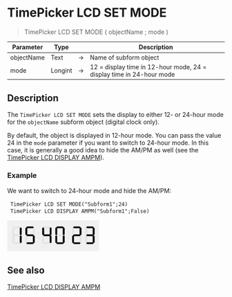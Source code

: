 # TimePicker LCD SET MODE

> TimePicker LCD SET MODE ( objectName ; mode )

| Parameter | Type |     | Description |
| --- | --- | --- | --- |
| objectName | Text | → | Name of subform object |
| mode | Longint | → | 12 = display time in 12-hour mode, 24 = display time in 24-hour mode |

## Description

The `TimePicker LCD SET MODE` sets the display to either 12- or 24-hour mode for the `objectName` subform object (digital clock only).

By default, the object is displayed in 12-hour mode. You can pass the value 24 in the `mode` parameter if you want to switch to 24-hour mode. In this case, it is generally a good idea to hide the AM/PM as well (see the [TimePicker LCD DISPLAY AMPM](TimePicker%20LCD%20DISPLAY%20AMPM.pt.md)).

### Example  

We want to switch to 24-hour mode and hide the AM/PM:

```4d
 TimePicker LCD SET MODE("Subform1";24)  
 TimePicker LCD DISPLAY AMPM("Subform1";False)
```

![](../images/pict1239968.fr.png)

## See also

[TimePicker LCD DISPLAY AMPM](TimePicker%20LCD%20DISPLAY%20AMPM.pt.md)

